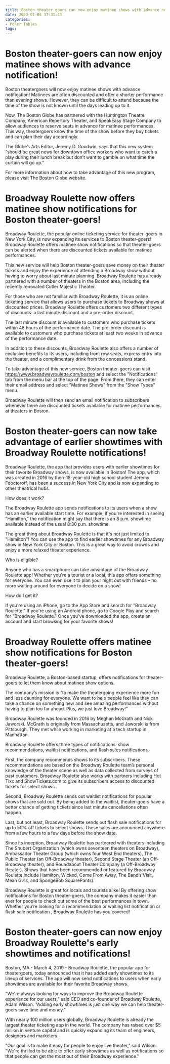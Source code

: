 ```yaml
---
title: Boston theater goers can now enjoy matinee shows with advance notification!
date: 2023-01-05 17:31:43
categories:
- Poker Tables
tags:
---
```



# Boston theater-goers can now enjoy matinee shows with advance notification!

Boston theatergoers will now enjoy matinee shows with advance notification! Matinees are often discounted and offer a shorter performance than evening shows. However, they can be difficult to attend because the time of the show is not known until the days leading up to it.

Now, The Boston Globe has partnered with the Huntington Theatre Company, American Repertory Theater, and SpeakEasy Stage Company to allow audiences to reserve seats in advance for matinee performances. This way, theatergoers know the time of the show before they buy tickets and can plan their day accordingly.

The Globe’s Arts Editor, Jeremy D. Goodwin, says that this new system “should be great news for downtown office workers who want to catch a play during their lunch break but don’t want to gamble on what time the curtain will go up.”

For more information about how to take advantage of this new program, please visit The Boston Globe website.

# Broadway Roulette now offers matinee show notifications for Boston theater-goers!

Broadway Roulette, the popular online ticketing service for theater-goers in New York City, is now expanding its services to Boston theater-goers! Broadway Roulette offers matinee show notifications so that theater-goers can be alerted when there are discounted tickets available for matinee performances.

This new service will help Boston theater-goers save money on their theater tickets and enjoy the experience of attending a Broadway show without having to worry about last minute planning. Broadway Roulette has already partnered with a number of theaters in the Boston area, including the recently renovated Cutler Majestic Theater.

For those who are not familiar with Broadway Roulette, it is an online ticketing service that allows users to purchase tickets to Broadway shows at discounted prices. Broadway Roulette offers customers two different types of discounts: a last minute discount and a pre-order discount.

The last minute discount is available to customers who purchase tickets within 48 hours of the performance date. The pre-order discount is available to customers who purchase tickets at least two weeks in advance of the performance date.

In addition to these discounts, Broadway Roulette also offers a number of exclusive benefits to its users, including front row seats, express entry into the theater, and a complimentary drink from the concessions stand.

To take advantage of this new service, Boston theater-goers can visit https://www.broadwayroulette.com/boston and select the "Notifications" tab from the menu bar at the top of the page. From there, they can enter their email address and select "Matinee Shows" from the "Show Types" menu.

Broadway Roulette will then send an email notification to subscribers whenever there are discounted tickets available for matinee performances at theaters in Boston.

# Boston theater-goers can now take advantage of earlier showtimes with Broadway Roulette notifications!

Broadway Roulette, the app that provides users with earlier showtimes for their favorite Broadway shows, is now available in Boston! The app, which was created in 2016 by then-18-year-old high school student Jeremy Fdoctoroff, has been a success in New York City and is now expanding to other theatrical hubs.

How does it work?

The Broadway Roulette app sends notifications to its users when a show has an earlier available start time. For example, if you're interested in seeing "Hamilton," the notification might say that there is an 8 p.m. showtime available instead of the usual 8:30 p.m. showtime.

The great thing about Broadway Roulette is that it's not just limited to "Hamilton"! You can use the app to find earlier showtimes for any Broadway show in New York City or Boston. This is a great way to avoid crowds and enjoy a more relaxed theater experience.

Who is eligible?

Anyone who has a smartphone can take advantage of the Broadway Roulette app! Whether you're a tourist or a local, this app offers something for everyone. You can even use it to plan your night out with friends – no more waiting around for everyone to decide on a show!

How do I get it?

If you're using an iPhone, go to the App Store and search for "Broadway Roulette." If you're using an Android phone, go to Google Play and search for "Broadway Roulette." Once you've downloaded the app, create an account and start browsing for your favorite shows!

# Broadway Roulette offers matinee show notifications for Boston theater-goers!

Broadway Roulette, a Boston-based startup, offers notifications for theater-goers to let them know about matinee show options.

The company’s mission is “to make the theatergoing experience more fun and less daunting for everyone. We want to help people feel like they can take a chance on something new and see amazing performances without having to plan too far ahead. Plus, we just love Broadway!”

Broadway Roulette was founded in 2016 by Meghan McGrath and Nick Jaworski. McGrath is originally from Massachusetts, and Jaworski is from Pittsburgh. They met while working in marketing at a tech startup in Manhattan.

Broadway Roulette offers three types of notifications: show recommendations, waitlist notifications, and flash sales notifications.

First, the company recommends shows to its subscribers. These recommendations are based on the Broadway Roulette team’s personal knowledge of the theater scene as well as data collected from surveys of past customers. Broadway Roulette also works with partners including Hot Tixx and ShowTickets.com to give its subscribers access to discounted tickets for select shows.

Second, Broadway Roulette sends out waitlist notifications for popular shows that are sold out. By being added to the waitlist, theater-goers have a better chance of getting tickets since last minute cancellations often happen.

Last, but not least, Broadway Roulette sends out flash sale notifications for up to 50% off tickets to select shows. These sales are announced anywhere from a few hours to a few days before the show date.

Since its inception, Broadway Roulette has partnered with theaters including The Shubert Organization (which owns seventeen theaters on Broadway), Ambassador Theater Group (which owns four West End theaters), The Public Theater (an Off-Broadway theater), Second Stage Theater (an Off-Broadway theater), and Roundabout Theater Company (a Off-Broadway theater). Shows that have been recommended or featured by Broadway Roulette include Hamilton, Wicked, Come From Away, The Band’s Visit, Mean Girls, and SpongeBob SquarePants). 


Broadway Roulette is great for locals and tourists alike! By offering show notifications for Boston theater-goers, the company makes it easier than ever for people to check out some of the best performances in town. Whether you’re looking for a recommendation or waiting list notification or flash sale notification , Broadway Roulette has you covered!

# Boston theater-goers can now enjoy Broadway Roulette's early showtimes and notifications!

Boston, MA - March 4, 2019 - Broadway Roulette, the popular app for theatergoers, today announced that it has added early showtimes to its lineup of services. The app will now send notifications to users when early showtimes are available for their favorite Broadway shows.

"We're always looking for ways to improve the Broadway Roulette experience for our users," said CEO and co-founder of Broadway Roulette, Adam Wilson. "Adding early showtimes is just one way we can help theater-goers save time and money."

With nearly 100 million users globally, Broadway Roulette is already the largest theater ticketing app in the world. The company has raised over $5 million in venture capital and is quickly expanding its team of engineers, designers and marketers.

"Our goal is to make it easy for people to enjoy live theater," said Wilson. "We're thrilled to be able to offer early showtimes as well as notifications so that people can get the most out of their Broadway experience."